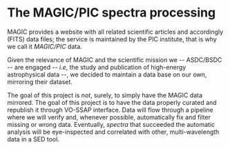 # The MAGIC/PIC spectra processing

MAGIC provides a website with all related scientific articles and accordingly
(FITS) data files; the service is maintained by the PIC institute, that is
why we call it *MAGIC/PIC* data.

Given the relevance of MAGIC and the scientific mission we -- ASDC/BSDC -- are
engaged -- *i.e*, the study and publication of high-energy astrophysical data --,
we decided to maintain a data base on our own, mirroring their dataset.

The goal of this project is *not*, surely, to simply have the MAGIC data mirrored.
The goal of this project is to have the data properly curated and republish it
through VO-SSAP interface.
Data will flow through a pipeline where we will verify and, whenever possible,
automatically fix and filter missing or wrong data.
Eventually, *spectra* that succeeded the automatic analysis will be eye-inspected
and correlated with other, multi-wavelength data in a SED tool.
